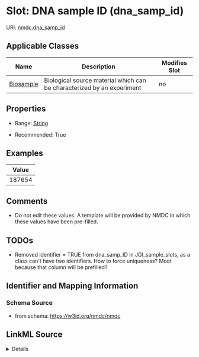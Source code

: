 # Slot: DNA sample ID (dna_samp_id)

URI: [nmdc:dna_samp_id](https://w3id.org/nmdc/dna_samp_id)



<!-- no inheritance hierarchy -->




## Applicable Classes

| Name | Description | Modifies Slot |
| --- | --- | --- |
[Biosample](Biosample.md) | Biological source material which can be characterized by an experiment |  no  |







## Properties

* Range: [String](String.md)

* Recommended: True






## Examples

| Value |
| --- |
| 187654 |

## Comments

* Do not edit these values. A template will be provided by NMDC in which these values have been pre-filled.

## TODOs

* Removed identifier = TRUE from dna_samp_ID in JGI_sample_slots, as a class can't have two identifiers. How to force uniqueness? Moot because that column will be prefilled?

## Identifier and Mapping Information







### Schema Source


* from schema: https://w3id.org/nmdc/nmdc




## LinkML Source

<details>
```yaml
name: dna_samp_id
title: DNA sample ID
todos:
- Removed identifier = TRUE from dna_samp_ID in JGI_sample_slots, as a class can't
  have two identifiers. How to force uniqueness? Moot because that column will be
  prefilled?
comments:
- Do not edit these values. A template will be provided by NMDC in which these values
  have been pre-filled.
examples:
- value: '187654'
from_schema: https://w3id.org/nmdc/nmdc
rank: 3
string_serialization: '{text}'
alias: dna_samp_id
domain_of:
- Biosample
slot_group: JGI-Metagenomics
range: string
recommended: true

```
</details>